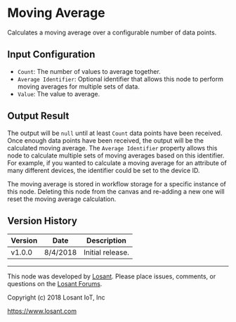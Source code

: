 # Moving Average
Calculates a moving average over a configurable number of data points.

## Input Configuration
* `Count`: The number of values to average together.
* `Average Identifier`: Optional identifier that allows this node to perform moving averages for multiple sets of data.
* `Value`: The value to average.

## Output Result
The output will be `null` until at least `Count` data points have been received. Once enough data points have been received, the output will be the calculated moving average. The `Average Identifier` property allows this node to calculate multiple sets of moving averages based on this identifier. For example, if you wanted to calculate a moving average for an attribute of many different devices, the identifier could be set to the device ID.

The moving average is stored in workflow storage for a specific instance of this node. Deleting this node from the canvas and re-adding a new one will reset the moving average calculation.

## Version History

| Version | Date | Description |
| ------- | -------- | ---------------- |
| v1.0.0  | 8/4/2018 | Initial release. |

---

This node was developed by [Losant](https://www.losant.com). Please place issues, comments, or questions on the [Losant Forums](https://forums.losant.com).

Copyright (c) 2018 Losant IoT, Inc

https://www.losant.com

